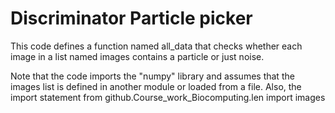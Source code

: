 # Discriminator Particle picker

This code defines a function named all_data that checks whether each image in a list named images contains a particle or just noise.

Note that the code imports the "numpy" library and assumes that the images list is defined in another module or loaded from a file. Also, the import statement from github.Course_work_Biocomputing.len import images